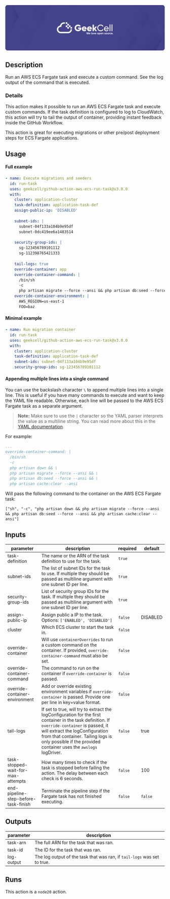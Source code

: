 [![Geek Cell GmbH](https://raw.githubusercontent.com/geekcell/.github/main/geekcell-github-banner.png)](https://www.geekcell.io/)

<!-- action-docs-description -->
## Description

Run an AWS ECS Fargate task and execute a custom command. See the log output of the command that is executed.
<!-- action-docs-description -->

### Details
This action makes it possible to run an AWS ECS Fargate task and execute custom commands. If the task definition
is configured to log to CloudWatch, this action will try to tail the output of container, providing instant feedback inside
the GitHub Workflow.

This action is great for executing migrations or other pre/post deployment steps for ECS Fargate applications.

## Usage

#### Full example
``` yaml
- name: Execute migrations and seeders
  id: run-task
  uses: geekcell/github-action-aws-ecs-run-task@v3.0.0
  with:
    cluster: application-cluster
    task-definition: application-task-def
    assign-public-ip: 'DISABLED'

    subnet-ids: |
      subnet-04f133a104b9e95df
      subnet-0dc419ee6a1483514

    security-group-ids: |
      sg-123456789101112
      sg-112398765421333

    tail-logs: true
    override-container: app
    override-container-command: |
      /bin/sh
      -c
      php artisan migrate --force --ansi && php artisan db:seed --force --ansi
    override-container-environment: |
      AWS_REGION=us-east-1
      FOO=baz
```

#### Minimal example
``` yaml
- name: Run migration container
  id: run-task
  uses: geekcell/github-action-aws-ecs-run-task@v3.0.0
  with:
    cluster: application-cluster
    task-definition: application-task-def
    subnet-ids: subnet-04f133a104b9e95df
    security-group-ids: sg-123456789101112
```

#### Appending multiple lines into a single command

You can use the backslash character `\` to append multiple lines into a single line. This is useful if you have many
commands to execute and want to keep the YAML file readable. Otherwise, each line will be passed to the AWS ECS Fargate
task as a separate argument.

> **Note:** Make sure to use the `|` character so the YAML parser interprets the value as a multiline string.
> You can read more about this in the [YAML documentation](https://yaml.org/spec/1.2/spec.html#id2794534).

For example:

``` yaml
...
override-container-command: |
  /bin/sh
  -c
  php artisan down && \
  php artisan migrate --force --ansi && \
  php artisan db:seed --force --ansi && \
  php artisan cache:clear --ansi
```

Will pass the following command to the container on the AWS ECS Fargate task:
```
["sh", "-c", "php artisan down && php artisan migrate --force --ansi && php artisan db:seed --force --ansi && php artisan cache:clear --ansi"]
```

<!-- action-docs-inputs -->
## Inputs

| parameter | description | required | default |
| --- | --- | --- | --- |
| task-definition | The name or the ARN of the task definition to use for the task. | `true` |  |
| subnet-ids | The list of subnet IDs for the task to use. If multiple they should be passed as multiline argument with one subnet ID per line. | `true` |  |
| security-group-ids | List of security group IDs for the task. If multiple they should be passed as multiline argument with one subnet ID per line. | `true` |  |
| assign-public-ip | Assign public a IP to the task. Options: `['ENABLED', 'DISABLED']` | `false` | DISABLED |
| cluster | Which ECS cluster to start the task in. | `false` |  |
| override-container | Will use `containerOverrides` to run a custom command on the container. If provided, `override-container-command` must also be set. | `false` |  |
| override-container-command | The command to run on the container if `override-container` is passed. | `false` |  |
| override-container-environment | Add or override existing environment variables if `override-container` is passed. Provide one per line in key=value format. | `false` |  |
| tail-logs | If set to true, will try to extract the logConfiguration for the first container in the task definition. If `override-container` is passed, it will extract the logConfiguration from that container. Tailing logs is only possible if the provided container uses the `awslogs` logDriver. | `false` | true |
| task-stopped-wait-for-max-attempts | How many times to check if the task is stopped before failing the action. The delay between each check is 6 seconds. | `false` | 100 |
| end-pipeline-step-before-task-finish | Terminate the pipeline step if the Fargate task has not finished executing. | `false` | `false` |
<!-- action-docs-inputs -->

<!-- action-docs-outputs -->
## Outputs

| parameter | description |
| --- | --- |
| task-arn | The full ARN for the task that was ran. |
| task-id | The ID for the task that was ran. |
| log-output | The log output of the task that was ran, if `tail-logs` was set to true. |
<!-- action-docs-outputs -->

<!-- action-docs-runs -->
## Runs

This action is a `node20` action.
<!-- action-docs-runs -->
